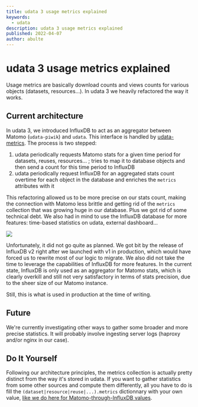 ```yaml
---
title: udata 3 usage metrics explained
keywords:
  - udata
description: udata 3 usage metrics explained
published: 2022-04-07
author: abulte
---
```


# udata 3 usage metrics explained

Usage metrics are basically download counts and views counts for various objects (datasets, resources...). In udata 3 we heavily refactored the way it works.

## Current architecture

In udata 3, we introduced InfluxDB to act as an aggregator between Matomo (`udata-piwik`) and `udata`. This interface is handled by [udata-metrics](https://github.com/opendatateam/udata-metrics). The process is two stepped:
1. udata periodically requests Matomo stats for a given time period for datasets, reuses, resources... ; tries to map it to database objects and then send a count for this time period to InfluxDB
2. udata periodically request InfluxDB for an aggregated stats count overtime for each object in the database and enriches the `metrics` attributes with it

This refactoring allowed us to be more precise on our stats count, making the connection with Matomo less brittle and getting rid of the `metrics` collection that was growing huge in our database. Plus we got rid of some technical debt. We also had in mind to use the InfluxDB database for more features: time-based statistics on udata, external dashboard...

![](https://storage.gra.cloud.ovh.net/v1/AUTH_0f20d409cb2a4c9786c769e2edec0e06/imagespadincubateurnet/uploads/upload_477b262a4b85f2ff0e46e801f74a6b45.png)

Unfortunately, it did not go quite as planned. We got bit by the release of InfluxDB v2 right after we launched with v1 in production, which would have forced us to rewrite most of our logic to migrate. We also did not take the time to leverage the capabilities of InfluxDB for more features. In the current state, InfluxDB is only used as an aggregator for Matomo stats, which is clearly overkill and still not very satisfactory in terms of stats precision, due to the sheer size of our Matomo instance.

Still, this is what is used in production at the time of writing.

## Future

We're currently investigating other ways to gather some broader and more precise statistics. It will probably involve ingesting server logs (haproxy and/or nginx in our case).

## Do It Yourself

Following our architecture principles, the metrics collection is actually pretty distinct from the way it's stored in udata. If you want to gather statistics from some other sources and compute them differently, all you have to do is fill the `(dataset|resource|reuse|...).metrics` dictionnary with your own value, [like we do here for Matomo-through-InfluxDB values](https://github.com/opendatateam/udata-piwik/blob/06a4738ca672519217259c431c4a84d65d733e39/udata_piwik/metrics.py#L43).
